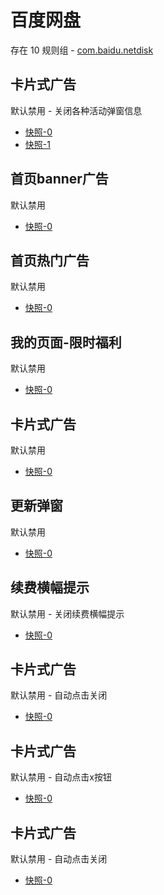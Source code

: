 # 百度网盘

存在 10 规则组 - [com.baidu.netdisk](/src/apps/com.baidu.netdisk.ts)

## 卡片式广告

默认禁用 - 关闭各种活动弹窗信息

- [快照-0](https://i.gkd.li/import/12642505)
- [快照-1](https://i.gkd.li/import/12923937)

## 首页banner广告

默认禁用

- [快照-0](https://i.gkd.li/import/12706544)

## 首页热门广告

默认禁用

- [快照-0](https://i.gkd.li/import/12706544)

## 我的页面-限时福利

默认禁用

- [快照-0](https://i.gkd.li/import/12706549)

## 卡片式广告

默认禁用

- [快照-0](https://i.gkd.li/import/12648987)

## 更新弹窗

默认禁用

- [快照-0](https://i.gkd.li/import/12863984)

## 续费横幅提示

默认禁用 - 关闭续费横幅提示

- [快照-0](https://i.gkd.li/import/12924036)

## 卡片式广告

默认禁用 - 自动点击关闭

- [快照-0](https://i.gkd.li/import/12923936)

## 卡片式广告

默认禁用 - 自动点击x按钮

- [快照-0](https://i.gkd.li/import/12783106)

## 卡片式广告

默认禁用 - 自动点击关闭

- [快照-0](https://i.gkd.li/import/13806852)
